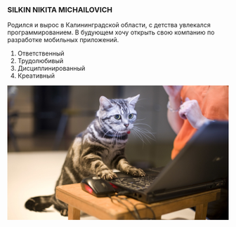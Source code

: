 ### SILKIN NIKITA MICHAILOVICH

Родился и вырос в Калининградской области, с детства увлекался программированием.
В будующем хочу открыть свою компанию по разработке мобильных приложений.

1. Ответственный 
2. Трудолюбивый
3. Дисциплинированный
4. Креативный 

![](https://github.com/Neketa77/CourseWork/blob/master/img/Моя%20фотография.jpg?raw=true)
